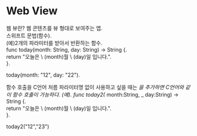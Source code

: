 # Web View 
웹 뷰란? 웹 콘텐츠를 뷰 형대로 보여주는 앱.  
스위프트 문법(함수).  
(예)2개의 파라미터를 받아서 반환하는 함수.  
func today(month: String, day: String) -> String {.  
    return "오늘은 \ (month)월 \ (day)일 입니다.".  
}.  

today(month: "12", day: "22").  

함수 호출을 C언어 처름 파라미터명 없이 사용하고 싶을 때는 _을 추가하면 C언어와 같이 함수 호출이 가능하다. 
(예). 
func today2(_ month:String, _ day:String) -> String {.  
    return "오늘은 \ (month)월 \ (day)일 입니다.".    
}.   

today2("12","23")   

